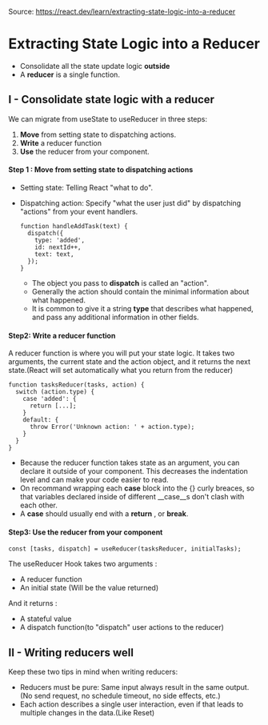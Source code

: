 Source: https://react.dev/learn/extracting-state-logic-into-a-reducer
# Extracting State Logic into a Reducer
- Consolidate all the state update logic __outside__
- A __reducer__ is a single function.

## I - Consolidate state logic with a reducer
We can migrate from useState to useReducer in three steps:
1. __Move__ from setting state to dispatching actions.
2. __Write__ a reducer function
3. __Use__ the reducer from your component.

#### Step 1 : Move from setting state to dispatching actions
- Setting state: Telling React "what to do".
- Dispatching action: Specify "what the user just did" by dispatching "actions" from your event handlers.

    ````
    function handleAddTask(text) {
      dispatch({
        type: 'added',
        id: nextId++,
        text: text,
      });
    }
    ````
    - The object you pass to __dispatch__ is called an "action".
    - Generally the action should contain the minimal information about what happened.
    - It is common to give it a string __type__ that describes what happened, and pass any additional information in other fields.

#### Step2: Write a reducer function
A reducer function is where you will put your state logic. It takes two arguments, the current state and the action object, and it returns the next state.(React will set automatically what you return from the reducer)

````
function tasksReducer(tasks, action) {
  switch (action.type) {
    case 'added': {
      return [...];
    }
    default: {
      throw Error('Unknown action: ' + action.type);
    }
  }
}
````
- Because the reducer function takes state as an argument, you can declare it outside of your component. This decreases the indentation level and can make your code easier to read.
- On recommand wrapping each __case__ block into the {} curly breaces, so that variables declared inside of different __case__s don't clash with each other.
- A __case__ should usually end with a __return__ , or __break__.

#### Step3: Use the reducer from your component
````
const [tasks, dispatch] = useReducer(tasksReducer, initialTasks);
````
The useReducer Hook takes two arguments : 
- A reducer function
- An initial state (Will be the value returned)

And it returns :
- A stateful value
- A dispatch function(to "dispatch" user actions to the reducer)

## II - Writing reducers well
Keep these two tips in mind when writing reducers:
- Reducers must be pure: Same input always result in the same output. (No send request, no schedule timeout, no side effects, etc.)
- Each action describes a single user interaction, even if that leads to multiple changes in the data.(Like Reset)
